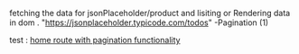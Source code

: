 fetching the data for jsonPlaceholder/product and lisiting or Rendering data in dom .
"https://jsonplaceholder.typicode.com/todos"
-Pagination (1)

test : [home route with pagination functionality](http://localhost:3000/home)



